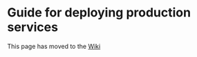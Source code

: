 # Guide for deploying production services

This page has moved to the [Wiki](https://github.com/OpenRiskNet/home/wiki/Deployment-Guidelines)
